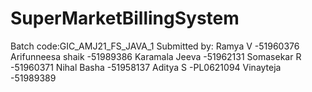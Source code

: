 # SuperMarketBillingSystem
Batch code:GIC_AMJ21_FS_JAVA_1
Submitted by:
Ramya V              -51960376
Arifunneesa shaik    -51989386
Karamala Jeeva       -51962131
Somasekar R          -51960371
Nihal Basha          -51958137
Aditya S             -PL0621094
Vinayteja            -51989389

